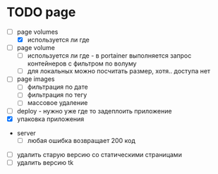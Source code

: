 # TODO page

- [ ] page volumes
  - [x] используется ли где
- [ ] page volume
  - [ ] используется ли где - в portainer выполняется запрос контейнеров с фильтром по волуму
  - [ ] для локальных можно посчитать размер, хотя.. доступа нет
- [ ] page images
  - [ ] фильтрация по дате
  - [ ] фильтрация по тегу
  - [ ] массовое удаление
- [ ] deploy - нужно уже где то задеплоить приложение
- [x] упаковка приложения
- server
  - [ ] любая ошибка возвращает 200 код
- [ ] удалить старую версию со статическими страницами
- [ ] удалить версию tk
